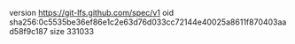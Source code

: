 version https://git-lfs.github.com/spec/v1
oid sha256:0c5535be36ef86e1c2e63d76d033cc72144e40025a8611f870403aad58f9c187
size 331033
